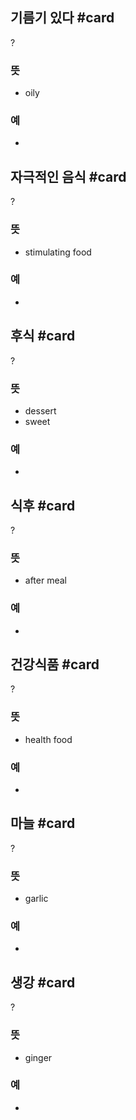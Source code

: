 ## 기름기 있다 #card
?
### 뜻
- oily
### 예
-
<!--SR:!2024-12-18,3,250-->

## 자극적인 음식 #card
?
### 뜻
- stimulating food
### 예
-
<!--SR:!2024-12-18,3,250-->

## 후식 #card
?
### 뜻
- dessert
- sweet
### 예
-
<!--SR:!2024-12-18,3,250-->

## 식후 #card
?
### 뜻
- after meal
### 예
-

## 건강식품 #card
?
### 뜻
- health food
### 예
-
<!--SR:!2024-12-18,3,250-->

## 마늘 #card
?
### 뜻
- garlic
### 예
-

## 생강 #card
?
### 뜻
- ginger
### 예
-
<!--SR:!2024-12-18,3,250-->


